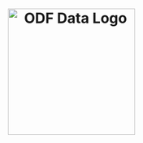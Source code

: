 <h1 align="center">
  <a href="https://odfdata.com"><img width="250" src="https://user-images.githubusercontent.com/31770652/209361258-ac04aad0-c030-40e5-93bd-8f83308a2a72.png" alt="ODF Data Logo" /></a>
</h1>

